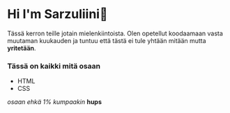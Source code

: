 # Hi I'm Sarzuliini💞️

Tässä kerron teille jotain mielenkiintoista. 
Olen opetellut koodaamaan vasta muutaman kuukauden ja tuntuu että tästä ei tule yhtään mitään mutta **yritetään**. 

### Tässä on kaikki mitä osaan

- HTML
- CSS

*osaan ehkä 1% kumpaakin* **hups**


 



